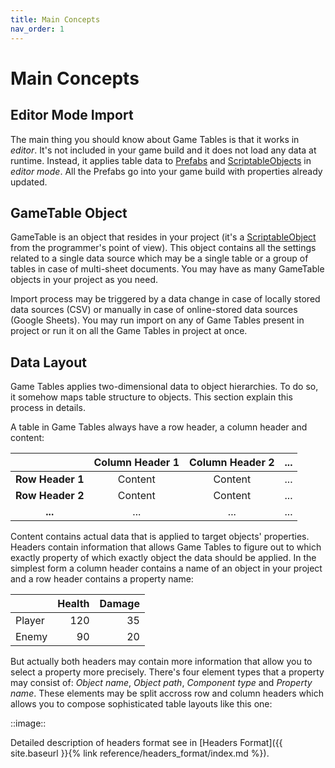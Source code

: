 ```yaml
---
title: Main Concepts
nav_order: 1
---
```

# Main Concepts

## Editor Mode Import

The main thing you should know about Game Tables is that it works in *editor*. It's not included in your game build and it does not load any data at runtime. Instead, it applies table data to [Prefabs](https://docs.unity3d.com/Manual/Prefabs.html) and [ScriptableObjects](https://docs.unity3d.com/Manual/class-ScriptableObject.html) in *editor mode*. All the Prefabs go into your game build with properties already updated.

## GameTable Object

GameTable is an object that resides in your project (it's a [ScriptableObject](https://docs.unity3d.com/Manual/class-ScriptableObject.html) from the programmer's point of view). This object contains all the settings related to a single data source which may be a single table or a group of tables in case of multi-sheet documents. You may have as many GameTable objects in your project as you need.

Import process may be triggered by a data change in case of locally stored data sources (CSV) or manually in case of online-stored data sources (Google Sheets). You may run import on any of Game Tables present in project or run it on all the Game Tables in project at once.

## Data Layout

Game Tables applies two-dimensional data to object hierarchies. To do so, it somehow maps table structure to objects. This section explain this process in details.

A table in Game Tables always have a row header, a column header and content:

|                  | Column Header 1 | Column Header 2 | ... |
|:----------------:|:---------------:|:---------------:|:---:|
| **Row Header 1** | Content         | Content         | ... |
| **Row Header 2** | Content         | Content         | ... |
| **...**          | ...             | ...             | ... |

Content contains actual data that is applied to target objects' properties. Headers contain information that allows Game Tables to figure out to which exactly property of which exactly object the data should be applied. In the simplest form a column header contains a name of an object in your project and a row header contains a property name:

|          | Health | Damage |
|:---------|-------:|-------:|
| Player   | 120    | 35     |
| Enemy    | 90     | 20     |

But actually both headers may contain more information that allow you to select a property more precisely. There's four element types that a property may consist of: *Object name*, *Object path*, *Component type* and *Property name*. These elements may be split accross row and column headers which allows you to compose sophisticated table layouts like this one:

::image::

Detailed description of headers format see in [Headers Format]({{ site.baseurl }}{% link reference/headers_format/index.md %}).
